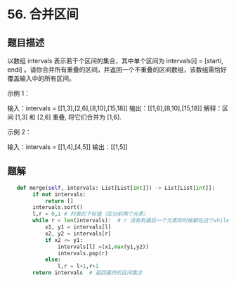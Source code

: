 # 56. 合并区间
## 题目描述
以数组 intervals 表示若干个区间的集合，其中单个区间为 intervals[i] = [starti, endi] 。请你合并所有重叠的区间，并返回一个不重叠的区间数组，该数组需恰好覆盖输入中的所有区间。

示例 1：

输入：intervals = [[1,3],[2,6],[8,10],[15,18]]
输出：[[1,6],[8,10],[15,18]]
解释：区间 [1,3] 和 [2,6] 重叠, 将它们合并为 [1,6].

示例 2：

输入：intervals = [[1,4],[4,5]]
输出：[[1,5]]

## 题解
```python
   def merge(self, intervals: List[List[int]]) -> List[List[int]]:
        if not intervals:
            return []
        intervals.sort()
        l,r = 0,1 # 列表的下标值（区分前两个元素）
        while r < len(intervals):  # r 没有到最后一个元素的时候都在这个while循环中
            x1, y1 = intervals[l]
            x2, y2 = intervals[r]
            if x2 <= y1:
                intervals[l] =(x1,max(y1,y2))
                intervals.pop(r)
            else:
                l,r = l+1,r+1
        return intervals  # 返回最终的区间集合
```
